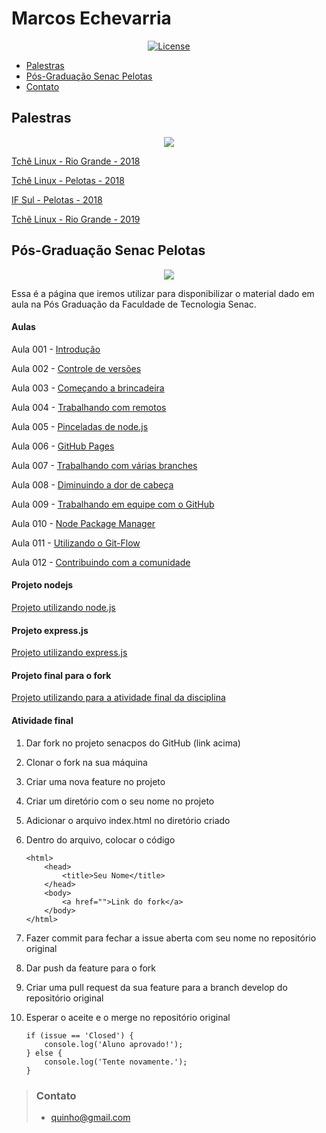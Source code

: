 Marcos Echevarria
===============

<p align="center">
<a href="https://packagist.org/packages/laravel/framework"><img src="https://poser.pugx.org/laravel/framework/license.svg" alt="License"></a>
</p>

* [Palestras](https://echevarria.github.io/#palestras)
* [Pós-Graduação Senac Pelotas](https://echevarria.github.io/#p%C3%B3s-gradua%C3%A7%C3%A3o-senac-pelotas)
* [Contato](https://echevarria.github.io/#contato)



## Palestras

<p align="center"><img src="http://renatadeazevedo.com.br/wp-content/uploads/2017/12/ICO-PALESTRA.png"></p>


[Tchê Linux - Rio Grande - 2018](https://docs.google.com/presentation/d/1pAamTN3a0dSDrlnTiEr-TjgAIP0wPsYWw7Y_nKP29Bs/edit?usp=sharing)

[Tchê Linux - Pelotas - 2018](https://docs.google.com/presentation/d/1ItxNHvvr19iZRi5wCJOqBs2g-h6mi9lmFQzSyg8U3wI/edit?usp=sharing)

[IF Sul - Pelotas - 2018](https://docs.google.com/presentation/d/1fQVVNkBhG65-G0V5SV4gsYBqLcZ5vF-WmLujQcamieU/edit?usp=sharing)

[Tchê Linux - Rio Grande - 2019](https://docs.google.com/presentation/d/1ji-LQ8avoyQHSYOFLbxuCTTL80I76r4-y-Gdci7SE0s/edit?usp=sharing)


## Pós-Graduação Senac Pelotas

<p align="center"><img src="https://www.senacrs.com.br/imagens/senac_logo.png"></p>

Essa é a página que iremos utilizar para disponibilizar o material dado em aula na Pós Graduação da Faculdade de Tecnologia Senac.

#### Aulas

Aula 001 - [Introdução](https://docs.google.com/presentation/d/1TKlxBIbCcONGALe1pOmOoqMhwrV3_EO-YuyHdGl0Qls/edit?usp=sharing)

Aula 002 - [Controle de versões](https://docs.google.com/presentation/d/1VLYD22YrTMvCXU1-DhMIc4LeDsqpgrkq4mw1TGdbDiA/edit?usp=sharing)

Aula 003 - [Começando a brincadeira](https://docs.google.com/presentation/d/14waWZiGUv6r5cMgjjXxmDBY2zPObGPzPrX-qys7M4M0/edit?usp=sharing)

Aula 004 - [Trabalhando com remotos](https://docs.google.com/presentation/d/1WvefcjakPqQShfWZUyJw2GDRPCOSOjLMrXIYDnDvXmw/edit?usp=sharing)

Aula 005 - [Pinceladas de node.js](https://docs.google.com/presentation/d/1kME5miGY1vJmm5hgin7TC2mNvVCUNT1IGxU-DzUeS9o/edit?usp=sharing)

Aula 006 - [GitHub Pages](https://docs.google.com/presentation/d/1zgIHzg2SCITrxpp2ceV4hTfCTtK2x6XMyafWYcWcqK0/edit?usp=sharing)

Aula 007 - [Trabalhando com várias branches](https://docs.google.com/presentation/d/1fbG2yBRsSrVnKOs4-f1xYXGmvKGGAJ6AsSZCvsDH6_M/edit?usp=sharing)

Aula 008 - [Diminuindo a dor de cabeça](https://docs.google.com/presentation/d/1o9rhAYGrAu4RyQXmW47WqacstRW8a5oaVwgQqMH9AlI/edit?usp=sharing)

Aula 009 - [Trabalhando em equipe com o GitHub](https://docs.google.com/presentation/d/1JKRuROpGLErdtNUHNfgpitRInZNSiNHATdisjbwSM9o/edit?usp=sharing)

Aula 010 - [Node Package Manager](https://docs.google.com/presentation/d/11GBK7-qDGSPSoSDO8B-tWyp_2yewtSy4WEvMR1IKsVg/edit?usp=sharing)

Aula 011 - [Utilizando o Git-Flow](https://docs.google.com/presentation/d/1GiZZtE-nlHsoZL9C9vZV2aIdVw_FM77e44JbgRNyF-A/edit?usp=sharing)

Aula 012 - [Contribuindo com a comunidade](https://docs.google.com/presentation/d/1f7tBcIHYT3vPJATEooFSYbV45wLE4Y8gPOVHvwr8b9c/edit?usp=sharing)


#### Projeto nodejs

[Projeto utilizando node.js](https://github.com/echevarria/nodepos)

#### Projeto express.js 

[Projeto utilizando express.js](https://github.com/echevarria/expressjspos)

#### Projeto final para o fork 

[Projeto utilizando para a atividade final da disciplina](https://github.com/echevarria/senacpos)

#### Atividade final

1.  Dar fork no projeto senacpos do GitHub (link acima)
2.  Clonar o fork na sua máquina
3.  Criar uma nova feature no projeto
4.  Criar um diretório com o seu nome no projeto
5.  Adicionar o arquivo index.html no diretório criado
6.  Dentro do arquivo, colocar o código

        <html>
            <head>
                <title>Seu Nome</title>
            </head>
            <body>
                <a href="">Link do fork</a>
            </body>
        </html>
          
7.  Fazer commit para fechar a issue aberta com seu nome no repositório original
8.  Dar push da feature para o fork
9.  Criar uma pull request da sua feature para a branch develop do repositório original
10. Esperar o aceite e o merge no repositório original

        if (issue == 'Closed') {
            console.log('Aluno aprovado!');
        } else {
            console.log('Tente novamente.');
        }

> ### Contato
>
> - quinho@gmail.com

